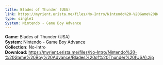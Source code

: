 ```yaml
---
title: Blades of Thunder (USA)
link: https://myrient.erista.me/files/No-Intro/Nintendo%20-%20Game%20Boy%20Advance/Blades%20of%20Thunder%20(USA).zip
type: single1
System: Nintendo - Game Boy Advance
---
```

<b>Game:</b> Blades of Thunder (USA)<br>
<b>System:</b> Nintendo - Game Boy Advance<br>
<b>Collection:</b> No-Intro<br>
<b>Download:</b> https://myrient.erista.me/files/No-Intro/Nintendo%20-%20Game%20Boy%20Advance/Blades%20of%20Thunder%20(USA).zip